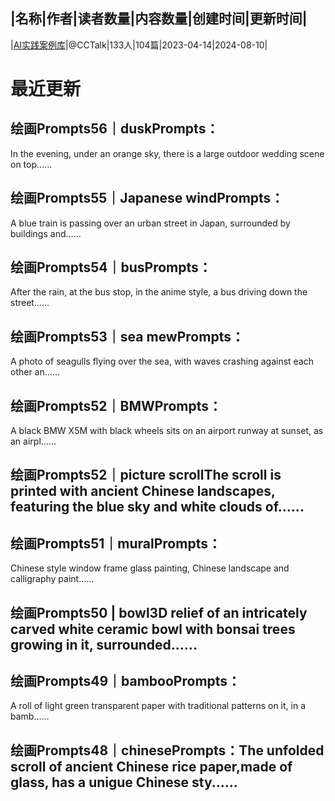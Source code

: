 |名称|作者|读者数量|内容数量|创建时间|更新时间|
---
|[AI实践案例库](https://xiaobot.net/p/cloud288?refer=0b133df9-27dc-423b-8101-639049001c13)|@CCTalk|133人|104篇|2023-04-14|2024-08-10|

# 最近更新
## 绘画Prompts56｜duskPrompts：
In the evening, under an orange sky, there is a large outdoor wedding scene on top......
## 绘画Prompts55｜Japanese windPrompts：
A blue train is passing over an urban street in Japan, surrounded by buildings and......
## 绘画Prompts54｜busPrompts：
After the rain, at the bus stop, in the anime style, a bus driving down the street......
## 绘画Prompts53｜sea mewPrompts：
A photo of seagulls flying over the sea, with waves crashing against each other an......
## 绘画Prompts52｜BMWPrompts：
A black BMW X5M with black wheels sits on an airport runway at sunset, as an airpl......
## 绘画Prompts52｜picture scrollThe scroll is printed with ancient Chinese landscapes, featuring the blue sky and white clouds of......
## 绘画Prompts51｜muralPrompts：
Chinese style window frame glass painting, Chinese landscape and calligraphy paint......
## 绘画Prompts50 | bowl3D relief of an intricately carved white ceramic bowl with bonsai trees growing in it, surrounded......
## 绘画Prompts49｜bambooPrompts：
A roll of light green transparent paper with traditional patterns on it, in a bamb......
## 绘画Prompts48｜chinesePrompts：The unfolded scroll of ancient Chinese rice paper,made of glass, has a unigue Chinese sty......

